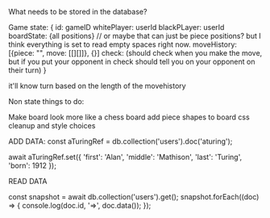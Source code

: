 What needs to be stored in the database?

Game state: {
  id: gameID
  whitePlayer: userId
  blackPLayer: userId
  boardState: {all positions}
  // or maybe that can just be piece positions? but I think everything is set to read empty spaces right now.
  moveHistory: [{piece: "", move: [[][]]}, {}]
  check: (should check when you make the move, but if you put your opponent in check should tell you on your opponent on their turn)
}

it'll know turn based on the length of the movehistory

Non state things to do:

Make board look more like a chess board
add piece shapes to board
css cleanup and style choices

ADD DATA: 
const aTuringRef = db.collection('users').doc('aturing');

await aTuringRef.set({
  'first': 'Alan',
  'middle': 'Mathison',
  'last': 'Turing',
  'born': 1912
});

READ DATA

const snapshot = await db.collection('users').get();
snapshot.forEach((doc) => {
  console.log(doc.id, '=>', doc.data());
});